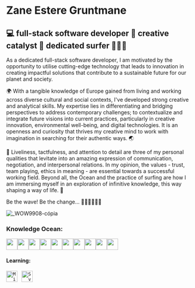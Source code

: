 <h1> Zane Estere Gruntmane </h1>
<h2> 💻 full-stack software developer 💫 creative catalyst  🌊 dedicated surfer 🏄🏼‍♀️ </h2>

<p> As a dedicated full-stack software developer, I am motivated by the opportunity to utilise cutting-edge technology that leads to innovation in creating impactful solutions that contribute to a sustainable future for our planet and society.  </p>

<p> 
🌍 With a tangible knowledge of Europe gained from living and working across diverse cultural and social contexts, I've developed strong creative and analytical skills. My expertise lies in differentiating and bridging perspectives to address contemporary challenges; to contextualize and integrate future visions into current practices, particularly in creative innovation, environmental well-being, and digital technologies. It is an openness and curiosity that thrives my creative mind to work with imagination in searching for their authentic ways. 🌏

🌴 Liveliness, tactfulness, and attention to detail are three of my personal qualities that levitate into an amazing expression of communication, negotiation, and interpersonal relations. In my opinion, the values - trust, team playing, ethics in meaning - are essential towards a successful working field. Beyond all, the Ocean and the practice of surfing are how I am immersing myself in an exploration of infinitive knowledge, this way shaping a way of life. 🌱  
</p>

<p> Be the wave! Be the change... 🌊🏄🏼‍♀️🌊🐋 </p>

![_WOW9908-cópia](https://github.com/esterzane/Zane-Estere-Gruntmane/assets/141255754/946f2443-95cd-467e-9710-44e32d815285)


<h3> Knowledge Ocean:</h3>

<div style="white-space: nowrap; font-size: 0;">
     <code><img width="30" src="https://user-images.githubusercontent.com/25181517/117447155-6a868a00-af3d-11eb-9cfe-245df15c9f3f.png" alt="JavaScript" title="JavaScript"/></code>
     <code><img width="30" src="https://user-images.githubusercontent.com/25181517/183897015-94a058a6-b86e-4e42-a37f-bf92061753e5.png" alt="React" title="React"/></code>
    <code><img width="30" src="https://user-images.githubusercontent.com/25181517/183568594-85e280a7-0d7e-4d1a-9028-c8c2209e073c.png" alt="Node.js" title="Node.js"/></code>
      <code><img width="30" src="https://user-images.githubusercontent.com/25181517/183423507-c056a6f9-1ba8-4312-a350-19bcbc5a8697.png" alt="Python" title="Python"/></code>
        <code><img width="30" src="https://user-images.githubusercontent.com/25181517/183423775-2276e25d-d43d-4e58-890b-edbc88e915f7.png" alt="Flask" title="Flask"/></code>
    <code><img width="30" src="https://user-images.githubusercontent.com/25181517/183896128-ec99105a-ec1a-4d85-b08b-1aa1620b2046.png" alt="MySQL" title="MySQL"/></code>
    <code><img width="30" src="https://user-images.githubusercontent.com/25181517/192158954-f88b5814-d510-4564-b285-dff7d6400dad.png" alt="HTML" title="HTML"/></code>
    <code><img width="30" src="https://user-images.githubusercontent.com/25181517/183898674-75a4a1b1-f960-4ea9-abcb-637170a00a75.png" alt="CSS" title="CSS"/></code>
    <code><img width="30" src="https://user-images.githubusercontent.com/25181517/183898054-b3d693d4-dafb-4808-a509-bab54cf5de34.png" alt="Bootstrap" title="Bootstrap"/></code>
     <code><img width="30" src="https://user-images.githubusercontent.com/25181517/192108374-8da61ba1-99ec-41d7-80b8-fb2f7c0a4948.png" alt="GitHub" title="GitHub"/></code>
</div>
<div> 
    <h4> Learning: </h4>
    <code><img width="30" src="https://user-images.githubusercontent.com/25181517/183911544-95ad6ba7-09bf-4040-ac44-0adafedb9616.png" alt="Microsoft Azure" title="Microsoft Azure"/></code> 
     <code> <img width="30"scr= "![image](https://github.com/user-attachments/assets/65026ab7-d61d-446f-bd60-3507be02512e)" title="SvelteKit"/> </code>
</code>
</div>
